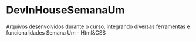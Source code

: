 # DevInHouseSemanaUm
Arquivos desenvolvidos durante o curso, integrando diversas ferramentas e funcionalidades
Semana Um - Html&CSS
